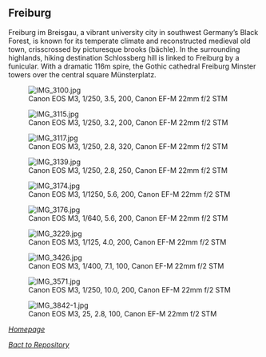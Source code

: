 ## Freiburg

Freiburg im Breisgau, a vibrant university city in southwest Germany’s Black Forest, is known for its temperate climate and reconstructed medieval old town, crisscrossed by picturesque brooks (bächle). In the surrounding highlands, hiking destination Schlossberg hill is linked to Freiburg by a funicular. With a dramatic 116m spire, the Gothic cathedral Freiburg Minster towers over the central square Münsterplatz.

<link rel="stylesheet" href="/Shutter101/css/photo-tile.css">
<div class="gallery">
<figure>
<img src="/Shutter101/photos/Freiburg/img/IMG_3100.jpg" alt=IMG_3100.jpg>
<figcaption>Canon EOS M3, 1/250, 3.5, 200, Canon EF-M 22mm f/2 STM</figcaption>
</figure>

<figure>
<img src="/Shutter101/photos/Freiburg/img/IMG_3115.jpg" alt=IMG_3115.jpg>
<figcaption>Canon EOS M3, 1/250, 3.2, 200, Canon EF-M 22mm f/2 STM</figcaption>
</figure>

<figure>
<img src="/Shutter101/photos/Freiburg/img/IMG_3117.jpg" alt=IMG_3117.jpg>
<figcaption>Canon EOS M3, 1/250, 2.8, 320, Canon EF-M 22mm f/2 STM</figcaption>
</figure>

<figure>
<img src="/Shutter101/photos/Freiburg/img/IMG_3139.jpg" alt=IMG_3139.jpg>
<figcaption>Canon EOS M3, 1/250, 2.8, 250, Canon EF-M 22mm f/2 STM</figcaption>
</figure>

<figure>
<img src="/Shutter101/photos/Freiburg/img/IMG_3174.jpg" alt=IMG_3174.jpg>
<figcaption>Canon EOS M3, 1/1250, 5.6, 200, Canon EF-M 22mm f/2 STM</figcaption>
</figure>

<figure>
<img src="/Shutter101/photos/Freiburg/img/IMG_3176.jpg" alt=IMG_3176.jpg>
<figcaption>Canon EOS M3, 1/640, 5.6, 200, Canon EF-M 22mm f/2 STM</figcaption>
</figure>

<figure>
<img src="/Shutter101/photos/Freiburg/img/IMG_3229.jpg" alt=IMG_3229.jpg>
<figcaption>Canon EOS M3, 1/125, 4.0, 200, Canon EF-M 22mm f/2 STM</figcaption>
</figure>

<figure>
<img src="/Shutter101/photos/Freiburg/img/IMG_3426.jpg" alt=IMG_3426.jpg>
<figcaption>Canon EOS M3, 1/400, 7.1, 100, Canon EF-M 22mm f/2 STM</figcaption>
</figure>

<figure>
<img src="/Shutter101/photos/Freiburg/img/IMG_3571.jpg" alt=IMG_3571.jpg>
<figcaption>Canon EOS M3, 1/250, 10.0, 200, Canon EF-M 22mm f/2 STM</figcaption>
</figure>

<figure>
<img src="/Shutter101/photos/Freiburg/img/IMG_3842-1.jpg" alt=IMG_3842-1.jpg>
<figcaption>Canon EOS M3, 25, 2.8, 100, Canon EF-M 22mm f/2 STM</figcaption>
</figure>

</div>


*[Homepage](README.md)*

*[Bact to Repository](https://github.com/23W-GBAC/Shutter101/tree/main)*

